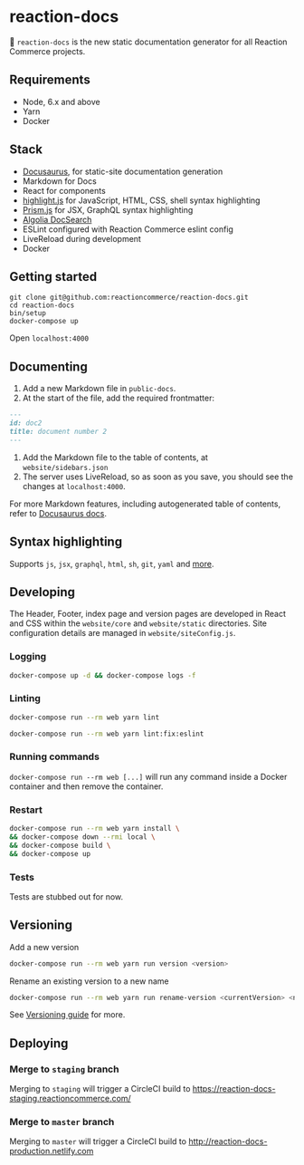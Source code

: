 # reaction-docs

📝 `reaction-docs` is the new static documentation generator for all Reaction Commerce projects.

## Requirements

- Node, 6.x and above
- Yarn
- Docker

## Stack

- [Docusaurus](https://github.com/facebook/docusaurus/), for static-site documentation generation
- Markdown for Docs
- React for components
- [highlight.js](https://github.com/isagalaev/highlight.js) for JavaScript, HTML, CSS, shell syntax highlighting
- [Prism.js](https://prismjs.com/) for JSX, GraphQL syntax highlighting
- [Algolia DocSearch](https://community.algolia.com/docsearch/)
- ESLint configured with Reaction Commerce eslint config
- LiveReload during development
- Docker

## Getting started

```
git clone git@github.com:reactioncommerce/reaction-docs.git
cd reaction-docs
bin/setup
docker-compose up
```

Open `localhost:4000`

## Documenting

1. Add a new Markdown file in `public-docs`.
1. At the start of the file, add the required frontmatter:
```md
---
id: doc2
title: document number 2
---
```
1. Add the Markdown file to the table of contents, at `website/sidebars.json`
1. The server uses LiveReload, so as soon as you save, you should see the changes at `localhost:4000`.

For more Markdown features, including autogenerated table of contents, refer to [Docusaurus docs](https://docusaurus.io/docs/en/doc-markdown.html).


## Syntax highlighting

Supports `js`, `jsx`, `graphql`, `html`, `sh`, `git`, `yaml` and [more](https://github.com/reactioncommerce/reaction-docs-static/issues/47).

## Developing

The Header, Footer, index page and version pages are developed in React and CSS within the `website/core` and `website/static` directories. Site configuration details are managed in `website/siteConfig.js`.

### Logging

```sh
docker-compose up -d && docker-compose logs -f
```

### Linting

```sh
docker-compose run --rm web yarn lint
```

```sh
docker-compose run --rm web yarn lint:fix:eslint
```

### Running commands

`docker-compose run --rm web [...]` will run any command inside a Docker container and then remove the container.

### Restart

```sh
docker-compose run --rm web yarn install \
&& docker-compose down --rmi local \
&& docker-compose build \
&& docker-compose up
```

### Tests

Tests are stubbed out for now.

## Versioning

Add a new version

```sh
docker-compose run --rm web yarn run version <version>
```

Rename an existing version to a new name

```sh
docker-compose run --rm web yarn run rename-version <currentVersion> <newVersion>
```

See [Versioning guide](https://docusaurus.io/docs/en/1.1.4/versioning.html) for more.

## Deploying

### Merge to `staging` branch

Merging to `staging` will trigger a CircleCI build to https://reaction-docs-staging.reactioncommerce.com/

### Merge to `master` branch

Merging to `master` will trigger a CircleCI build to http://reaction-docs-production.netlify.com